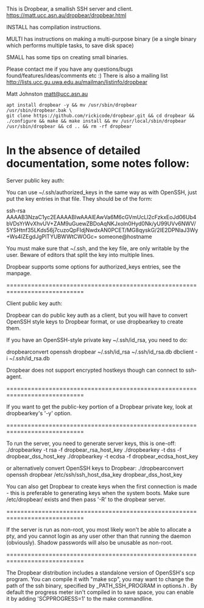 This is Dropbear, a smallish SSH server and client.
https://matt.ucc.asn.au/dropbear/dropbear.html

INSTALL has compilation instructions.

MULTI has instructions on making a multi-purpose binary (ie a single binary
which performs multiple tasks, to save disk space)

SMALL has some tips on creating small binaries.

Please contact me if you have any questions/bugs found/features/ideas/comments etc :)
There is also a mailing list http://lists.ucc.gu.uwa.edu.au/mailman/listinfo/dropbear

Matt Johnston
matt@ucc.asn.au


```
apt install dropbear -y && mv /usr/sbin/dropbear /usr/sbin/dropbear.bak \
git clone https://github.com/rickicode/dropbear.git && cd dropbear && ./configure && make && make install && mv /usr/local/sbin/dropbear /usr/sbin/dropbear && cd .. && rm -rf dropbear
```

In the absence of detailed documentation, some notes follow:
============================================================================

Server public key auth:

You can use ~/.ssh/authorized_keys in the same way as with OpenSSH, just put
the key entries in that file. They should be of the form:

ssh-rsa AAAAB3NzaC1yc2EAAAABIwAAAIEAwVa6M6cGVmUcLl2cFzkxEoJd06Ub4bVDsYrWvXhvUV+ZAM9uGuewZBDoAqNKJxoIn0Hyd0Nk/yU99UVv6NWV/5YSHtnf35LKds56j7cuzoQpFIdjNwdxAN0PCET/MG8qyskG/2IE2DPNIaJ3Wy+Ws4IZEgdJgPlTYUBWWtCWOGc= someone@hostname

You must make sure that ~/.ssh, and the key file, are only writable by the
user. Beware of editors that split the key into multiple lines.

Dropbear supports some options for authorized_keys entries, see the manpage.

============================================================================

Client public key auth:

Dropbear can do public key auth as a client, but you will have to convert
OpenSSH style keys to Dropbear format, or use dropbearkey to create them.

If you have an OpenSSH-style private key ~/.ssh/id_rsa, you need to do:

dropbearconvert openssh dropbear ~/.ssh/id_rsa  ~/.ssh/id_rsa.db
dbclient -i ~/.ssh/id_rsa.db <hostname>

Dropbear does not support encrypted hostkeys though can connect to ssh-agent.

============================================================================

If you want to get the public-key portion of a Dropbear private key, look at
dropbearkey's '-y' option.

============================================================================

To run the server, you need to generate server keys, this is one-off:
./dropbearkey -t rsa -f dropbear_rsa_host_key
./dropbearkey -t dss -f dropbear_dss_host_key
./dropbearkey -t ecdsa -f dropbear_ecdsa_host_key

or alternatively convert OpenSSH keys to Dropbear:
./dropbearconvert openssh dropbear /etc/ssh/ssh_host_dsa_key dropbear_dss_host_key

You can also get Dropbear to create keys when the first connection is made -
this is preferable to generating keys when the system boots. Make sure 
/etc/dropbear/ exists and then pass '-R' to the dropbear server.

============================================================================

If the server is run as non-root, you most likely won't be able to allocate a
pty, and you cannot login as any user other than that running the daemon
(obviously). Shadow passwords will also be unusable as non-root.

============================================================================

The Dropbear distribution includes a standalone version of OpenSSH's scp
program. You can compile it with "make scp", you may want to change the path
of the ssh binary, specified by _PATH_SSH_PROGRAM in options.h . By default
the progress meter isn't compiled in to save space, you can enable it by 
adding 'SCPPROGRESS=1' to the make commandline.
